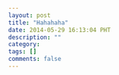 ```yaml
---
layout: post
title: "Hahahaha"
date: 2014-05-29 16:13:04 PHT
description: ""
category: 
tags: []
comments: false
---
```

 
